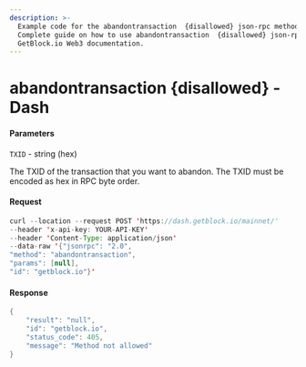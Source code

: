```yaml
---
description: >-
  Example code for the abandontransaction  {disallowed} json-rpc method.
  Сomplete guide on how to use abandontransaction  {disallowed} json-rpc in
  GetBlock.io Web3 documentation.
---
```


# abandontransaction {disallowed} - Dash

#### Parameters

`TXID` - string (hex)

The TXID of the transaction that you want to abandon. The TXID must be encoded as hex in RPC byte order.

#### Request

```java
curl --location --request POST 'https://dash.getblock.io/mainnet/' 
--header 'x-api-key: YOUR-API-KEY' 
--header 'Content-Type: application/json' 
--data-raw '{"jsonrpc": "2.0",
"method": "abandontransaction",
"params": [null],
"id": "getblock.io"}'
```

#### Response

```java
{
    "result": "null",
    "id": "getblock.io",
    "status_code": 405,
    "message": "Method not allowed"
}
```
